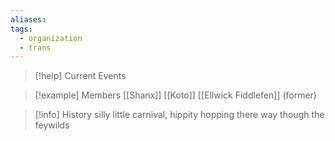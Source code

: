 ```yaml
---
aliases: 
tags:
  - organization
  - trans
---
```

>[!help] Current Events

>[!example] Members
>[[Shanx]]
>[[Koto]]
>[[Ellwick Fiddlefen]] (former)

>[!info] History
>silly little carnival, hippity hopping there way though the feywilds
